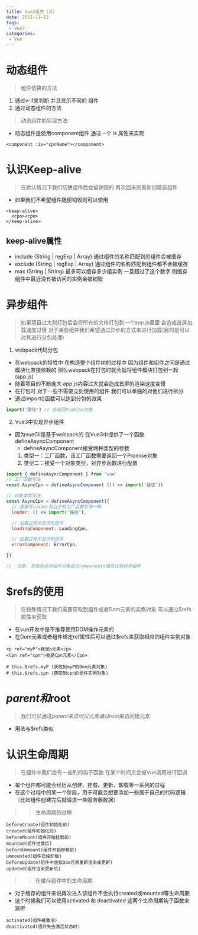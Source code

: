 ```yaml
---
title: Vue3组件（三）
date: 2021-11-13
tags:
 - Vue3
categories: 
 - Vue
---
```


# 动态组件

> 组件切换的方法 
1. 通过v-if来判断 并且显示不同的 组件
2. 通过动态组件的方法

> 动态组件的实现方法
- 动态组件是使用component组件  通过一个 is 属性来实现

```vue
<component :is="cpnName"></component>
```

# 认识Keep-alive
> 在默认情况下我们切换组件后会被销毁的 再次回来则重新创建该组件
- 如果我们不希望组件随便销毁则可以使用<keep-alive></keep-alive>

```vue
<keep-alive>
  <cpn><cpn>
</keep-alive>
```
## keep-alive属性
- include (String | regExp | Array) 通过组件的名称匹配到的组件会被缓存
- exclude (String | regExp | Array) 通过组件的名称匹配到组件都不会被缓存
- max (String | String) 最多可以缓存多少组实例 一旦超过了这个数字 则缓存组件中最近没有被访问的实例会被销毁

# 异步组件
> 如果项目过大则打包后会将所有的文件打包到一个app.js里面 会造成首屏加载速度过慢 对于某些组件我们希望通过异步的方式来进行加载(目的是可以对其进行分包处理)

1. webpack代码分包

- 在webpack的特性中 在构造整个组件树的过程中  因为组件和组件之间是通过模块化直接依赖的 那么webpack在打包时就会就将组件模块打包到一起(app.js)
- 随着项目的不断庞大 app.js内容过大就会造成首屏的渲染速度变慢
- 在打包时 对于一些不需要立刻使用的组件 我们可以单独的对他们进行拆分 
- 通过import()函数可以达到分包的效果
```js
import('路径') // 会返回Promise对象
```
2. Vue3中实现异步组件 
- 因为vueCli是基于webpack的  在Vue3中提供了一个函数  defineAsyncComponent
  - defineAsyncComponent接受两种类型的参数
  1. 类型一：工厂函数，该工厂函数需要返回一个Promise对象
  2. 类型二：接受一个对象类型，对异步函数进行配置

```js
import { defineAsyncComponent } from 'vue'
// 工厂函数写法
const AsyncCpn = defineAsyncComponent (() => import('路径'))

// 对象类型写法
const AsyncCpn = defineAsyncComponent({
  // 直接写loader相当于和工厂函数写法一样
  loader: () => import('路径'),

  // 加载过程中显示的组件
  loadingComponent: LoadingCpn,

  // 加载过程中显示的组件
  errorComponent: ErrorCpn,

})

//  注意: 获取到异步组件对象后在components属性注册异步组件
```

# $refs的使用

> 在特殊情况下我们需要获取到组件或者Dom元素的实例对象 可以通过$refs属性来获取
- 在vue开发中是不推荐使用DOM操作元素的
- 在Dom元素或者组件绑定ref属性后可以通过$refs来获取相应的组件实例对象

```vue
<p ref="myP">我是p元素</p>
<Cpn ref="cpn">我是Cpn元素</Cpn>

# this.$refs.myP (获取到myP的Dom元素对象)
# this.$refs.cpn (获取到cpn的组件实例对象)
```

# $parent和$root
> 我们可以通过$parent来访问父元素 通过$root来访问根元素
- 用法与$refs类似


# 认识生命周期

> 在组件中我们会有一些列的钩子函数 在某个时间点会被Vue调用进行回调

- 每个组件都可能会经历从创建、挂载、更新、卸载等一系列的过程
- 在这个过程中的某一个阶段，用于可能会想要添加一些属于自己的代码逻辑（比如组件创建完后就请求一些服务器数据）

>>生命周期的过程
```vue
beforeCreate(组件初始化前)
created(组件初始化后)
beforeMount(组件开始挂载前)
mounted(组件挂载后)
beforeUmmount(组件开始卸载前)
ummounted(组件已经卸载)
beforeUpdate(组件中虚拟Dom元素重新渲染或更新)
updated(组件渲染更新后)
```
>> 在缓存组件中的生命周期
- 对于缓存的组件来说再次进入该组件不会执行created或mounted等生命周期
- 这个时候我们可以使用activated 和 deactivated 这两个生命周期钩子函数来监听
```vue
activated(组件被激活)
deactivated(组件失去激活状态时)
```
